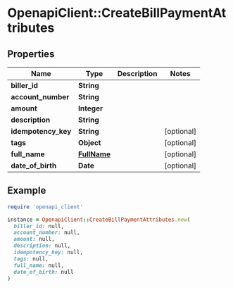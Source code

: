 # OpenapiClient::CreateBillPaymentAttributes

## Properties

| Name | Type | Description | Notes |
| ---- | ---- | ----------- | ----- |
| **biller_id** | **String** |  |  |
| **account_number** | **String** |  |  |
| **amount** | **Integer** |  |  |
| **description** | **String** |  |  |
| **idempotency_key** | **String** |  | [optional] |
| **tags** | **Object** |  | [optional] |
| **full_name** | [**FullName**](FullName.md) |  | [optional] |
| **date_of_birth** | **Date** |  | [optional] |

## Example

```ruby
require 'openapi_client'

instance = OpenapiClient::CreateBillPaymentAttributes.new(
  biller_id: null,
  account_number: null,
  amount: null,
  description: null,
  idempotency_key: null,
  tags: null,
  full_name: null,
  date_of_birth: null
)
```

